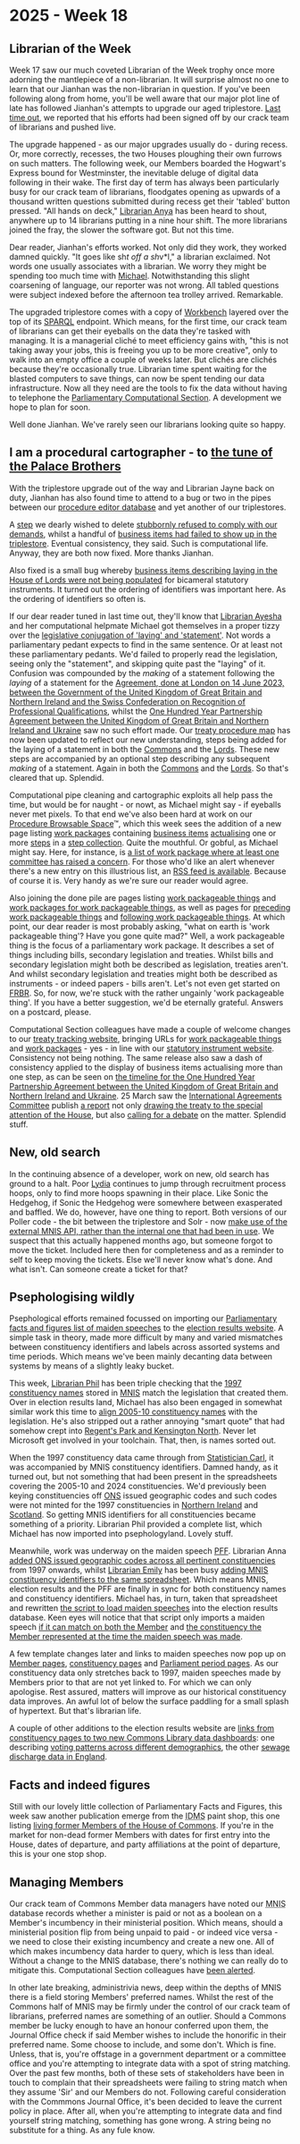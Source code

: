 # 2025 - Week 18

## Librarian of the Week

Week 17 saw our much coveted Librarian of the Week trophy once more adorning the mantlepiece of a non-librarian. It will surprise almost no one to learn that our Jianhan was the non-librarian in question. If you've been following along from home, you'll be well aware that our major plot line of late has followed Jianhan's attempts to upgrade our aged triplestore. [Last time out](https://ukparliament.github.io/ontologies/meta/weeknotes/2025/15/), we reported that his efforts had been signed off by our crack team of librarians and pushed live.

The upgrade happened - as our major upgrades usually do - during recess. Or, more correctly, recesses, the two Houses ploughing their own furrows on such matters. The following week, our Members boarded the Hogwart's Express bound for Westminster, the inevitable deluge of digital data following in their wake. The first day of term has always been particularly busy for our crack team of librarians, floodgates opening as upwards of a thousand written questions submitted during recess get their 'tabled' button pressed. "All hands on deck," [Librarian Anya](https://bsky.app/profile/anyaso.bsky.social) has been heard to shout, anywhere up to 14 librarians putting in a nine hour shift. The more librarians joined the fray, the slower the software got. But not this time.

Dear reader, Jianhan's efforts worked. Not only did they work, they worked damned quickly. "It goes like sh*t off a sh*v*l," a librarian exclaimed. Not words one usually associates with a librarian. We worry they might be spending too much time with [Michael](https://bsky.app/profile/fantasticlife.bsky.social). Notwithstanding this slight coarsening of language, our reporter was not wrong. All tabled questions were subject indexed before the afternoon tea trolley arrived. Remarkable.

The upgraded triplestore comes with a copy of [Workbench](https://graphdb.ontotext.com/documentation/10.3/workbench.html) layered over the top of its [SPARQL](https://en.wikipedia.org/wiki/SPARQL) endpoint. Which means, for the first time, our crack team of librarians can get their eyeballs on the data they're tasked with managing. It is a managerial cliché to meet efficiency gains with, "this is not taking away your jobs, this is freeing you up to be more creative", only to walk into an empty office a couple of weeks later. But clichés are clichés because they're occasionally true. Librarian time spent waiting for the blasted computers to save things, can now be spent tending our data infrastructure. Now all they need are the tools to fix the data without having to telephone the [Parliamentary Computational Section](https://www.parliament.uk/mps-lords-and-offices/offices/bicameral/parliamentary-digital-service/). A development we hope to plan for soon.

Well done Jianhan. We've rarely seen our librarians looking quite so happy.

## I am a procedural cartographer - to [the tune of the Palace Brothers](https://www.youtube.com/watch?v=owvF3Vb0JhA&ab_channel=tomkat69pc)

With the triplestore upgrade out of the way and Librarian Jayne back on duty, Jianhan has also found time to attend to a bug or two in the pipes between our [procedure editor database](https://github.com/ukparliament/ontologies/blob/master/procedure/meta/editor/schema.svg) and yet another of our triplestores.

A [step](https://ukparliament.github.io/ontologies/procedure/procedure-ontology#d4e242) we dearly wished to delete [stubbornly refused to comply with our demands](https://trello.com/c/cdOkfqs1/494-step-to-be-deleted), whilst a handful of [business items had failed to show up in the triplestore](https://trello.com/c/5RuW309v/493-business-items-not-pulling-through-to-triplestore). Eventual consistency, they said. Such is computational life. Anyway, they are both now fixed. More thanks Jianhan.

Also fixed is a small bug whereby [business items describing laying in the House of Lords were not being populated](https://trello.com/c/w0Vq02ZY/502-procedure-editor-solr-feed-lords-layings) for bicameral statutory instruments. It turned out the ordering of identifiers was important here. As the ordering of identifiers so often is.

If our dear reader tuned in last time out, they'll know that [Librarian Ayesha](https://bsky.app/profile/askalibrarylady.bsky.social) and her computational helpmate Michael got themselves in a proper tizzy over the [legislative conjugation of 'laying' and 'statement'](https://www.legislation.gov.uk/ukpga/2010/25/section/21#section-21-2). Not words a parliamentary pedant expects to find in the same sentence. Or at least not these parliamentary pedants. We'd failed to properly read the legislation, seeing only the "statement", and skipping quite past the "laying" of it. Confusion was compounded by the *making* of a statement following the *laying* of a statement for the [Agreement, done at London on 14 June 2023, between the Government of the United Kingdom of Great Britain and Northern Ireland and the Swiss Confederation on Recognition of Professional Qualifications](https://api.parliament.uk/procedure-browser/work-packages/VtVa9Znp#date-2023-09-04), whilst the [One Hundred Year Partnership Agreement between the United Kingdom of Great Britain and Northern Ireland and Ukraine](https://api.parliament.uk/procedure-browser/work-packages/Dhk3Z2oN) saw no such effort made. Our [treaty procedure map](https://ukparliament.github.io/ontologies/procedure/maps/treaties/crag-treaties/crag-treaties.pdf) has now been updated to reflect our new understanding, steps being added for the laying of a statement in both the [Commons](https://api.parliament.uk/procedure-browser/steps/1O5qs3hp) and the [Lords](https://api.parliament.uk/procedure-browser/steps/PN8BA0EV). These new steps are accompanied by an optional step describing any subsequent *making* of a statement. Again in both the [Commons](https://api.parliament.uk/procedure-browser/steps/iOyniHBD) and the [Lords](https://api.parliament.uk/procedure-browser/steps/PLPZglkA). So that's cleared that up. Splendid.

Computational pipe cleaning and cartographic exploits all help pass the time, but would be for naught - or nowt, as Michael might say - if eyeballs never met pixels. To that end we've also been hard at work on our [Procedure Browsable Space](https://api.parliament.uk/procedure-browser)&trade;, which this week sees the addition of a new page listing [work packages](https://ukparliament.github.io/ontologies/procedure/procedure-ontology#d4e193) containing [business items](https://ukparliament.github.io/ontologies/procedure/procedure-ontology#d4e182) [actualising](https://ukparliament.github.io/ontologies/procedure/procedure-ontology#d4e508) one or more [steps](https://ukparliament.github.io/ontologies/procedure/procedure-ontology#d4e242) in a [step collection](https://ukparliament.github.io/ontologies/procedure/procedure-ontology#d4e450). Quite the mouthful. Or gobful, as Michael might say. Here, for instance, is [a list of work package where at least one committee has raised a concern](https://api.parliament.uk/procedure-browser/step-collections/7CBVQcZF/work-packages). For those who'd like an alert whenever there's a new entry on this illustrious list, an [RSS feed is available](https://api.parliament.uk/procedure-browser/step-collections/7CBVQcZF/work-packages.rss). Because of course it is. Very handy as we're sure our reader would agree.

Also joining the done pile are pages listing [work packageable things](https://api.parliament.uk/procedure-browser/work-packageable-things) and [work packages for work packageable things](https://api.parliament.uk/procedure-browser/work-packageable-things/fE3SIalj), as well as pages for [preceding work packageable things](https://api.parliament.uk/procedure-browser/work-packageable-things/dlDaHlvB/preceding) and [following work packageable things](https://api.parliament.uk/procedure-browser/work-packageable-things/YzqmIaHq/following). At which point, our dear reader is most probably asking, "what on earth is 'work packageable thing'? Have you gone quite mad?" Well, a work packageable thing is the focus of a parliamentary work package. It describes a set of things including bills, secondary legislation and treaties. Whilst bills and secondary legislation might both be described as legislation, treaties aren't. And whilst secondary legislation and treaties might both be described as instruments - or indeed papers - bills aren't. Let's not even get started on [FRBR](https://en.wikipedia.org/wiki/Functional_Requirements_for_Bibliographic_Records). So, for now, we're stuck with the rather ungainly 'work packageable thing'. If you have a better suggestion, we'd be eternally grateful. Answers on a postcard, please.

Computational Section colleagues have made a couple of welcome changes to our [treaty tracking website](https://treaties.parliament.uk/), bringing URLs for [work packageable things](https://treaties.parliament.uk/treaty/uS20DBTy) and [work packages](https://treaties.parliament.uk/treaty/uS20DBTy/timeline/Wgd3Ewfb/) - yes - in line with our [statutory instrument website](https://statutoryinstruments.parliament.uk/). Consistency not being nothing. The same release also saw a dash of consistency applied to the display of business items actualising more than one step, as can be seen on [the timeline for the One Hundred Year Partnership Agreement between the United Kingdom of Great Britain and Northern Ireland and Ukraine](https://treaties.parliament.uk/treaty/QLU0pOwt/timeline/Dhk3Z2oN). 25 March saw the [International Agreements Committee](https://committees.parliament.uk/committee/448/international-agreements-committee/) publish [a report](https://publications.parliament.uk/pa/ld5901/ldselect/ldintagr/102/10202.htm) not only [drawing the treaty to the special attention of the House](https://api.parliament.uk/procedure-browser/procedures/D00dsjR2/steps/n3eNw1cK), but also [calling for a debate](https://api.parliament.uk/procedure-browser/procedures/D00dsjR2/steps/zkVd8rEg) on the matter. Splendid stuff.

## New, old search

In the continuing absence of a developer, work on new, old search has ground to a halt. Poor [Lydia](https://bsky.app/profile/lydiakeegal.bsky.social) continues to jump through recruitment process hoops, only to find more hoops spawning in their place. Like Sonic the Hedgehog, if Sonic the Hedgehog were somewhere between exasperated and baffled. We do, however, have one thing to report. Both versions of our Poller code - the bit between the triplestore and Solr - now [make use of the external MNIS API, rather than the internal one that had been in use](https://trello.com/c/nyXu3LMn/213-fork-poller-to-use-external-mnis-api-rather-than-internal-in-lift-and-shift). We suspect that this actually happened months ago, but someone forgot to move the ticket. Included here then for completeness and as a reminder to self to keep moving the tickets. Else we'll never know what's done. And what isn't. Can someone create a ticket for that?

## Psephologising wildly

Psephological efforts remained focussed on importing our [Parliamentary facts and figures list of maiden speeches](https://commonslibrary.parliament.uk/research-briefings/sn04588/) to the [election results website](https://electionresults.parliament.uk/). A simple task in theory, made more difficult by many and varied mismatches between constituency identifiers and labels across assorted systems and time periods. Which means we've been mainly decanting data between systems by means of a slightly leaky bucket.

This week, [Librarian Phil](https://bsky.app/profile/philbgorman.bsky.social) has been triple checking that the [1997 constituency names](https://trello.com/c/nT7TB2pm/447-second-pass-check-on-1997-constituency-names) stored in [MNIS](https://data.parliament.uk/membersdataplatform/#) match the legislation that created them. Over in election results land, Michael has also been engaged in somewhat similar work this time to [align 2005-10 constituency names](https://trello.com/c/6rC4KTqT/540-fix-2005-10-constituency-names) with the legislation. He's also stripped out a rather annoying "smart quote" that had somehow crept into [Regent's Park and Kensington North](https://electionresults.parliament.uk/constituency-areas/1772). Never let Microsoft get involved in your toolchain. That, then, is names sorted out.

When the 1997 constituency data came through from [Statistician Carl](https://bsky.app/profile/carlbaker.bsky.social), it was accompanied by MNIS constituency identifiers. Damned handy, as it turned out, but not something that had been present in the spreadsheets covering the 2005-10 and 2024 constituencies. We'd previously been keying constituencies off [ONS](https://www.ons.gov.uk/) issued geographic codes and such codes were not minted for the 1997 constituencies in [Northern Ireland](https://electionresults.parliament.uk/boundary-sets/9) and [Scotland](https://electionresults.parliament.uk/boundary-sets/11). So getting MNIS identifiers for all constituencies became something of a priority. Librarian Phil provided a complete list, which Michael has now imported into psephologyland. Lovely stuff.

Meanwhile, work was underway on the maiden speech [PFF](https://www.parliament.uk/business/publications/research/parliament-facts-and-figures/). Librarian Anna [added ONS issued geographic codes across all pertinent constituencies](https://trello.com/c/3zklXBsB/10-add-missing-geographic-codes-to-pff) from 1997 onwards, whilst [Librarian Emily](https://bsky.app/profile/emilyjdavi.bsky.social) has been busy [adding MNIS constituency identifiers to the same spreadsheet](https://trello.com/c/gLHVspim/4-populate-mnis-constituency-id-column-on-pff). Which means MNIS, election results and the PFF are finally in sync for both constituency names and constituency identifiers. Michael has, in turn, taken that spreadsheet and rewritten [the script to load maiden speeches](https://github.com/ukparliament/psephology/blob/main/lib/tasks/live/20-import-maiden-speeches/import_maiden_speeches.rake) into the election results database. Keen eyes will notice that that script only imports a maiden speech [if it can match on both the Member](https://github.com/ukparliament/psephology/blob/main/lib/tasks/live/20-import-maiden-speeches/import_maiden_speeches.rake#L28) and [the constituency the Member represented at the time the maiden speech was made](https://github.com/ukparliament/psephology/blob/main/lib/tasks/live/20-import-maiden-speeches/import_maiden_speeches.rake#L47).

A few template changes later and links to maiden speeches now pop up on [Member pages](https://electionresults.parliament.uk/members/4514#maiden-speech), [constituency pages](https://electionresults.parliament.uk/constituency-areas/239/maiden-speeches) and [Parliament period pages](https://electionresults.parliament.uk/parliament-periods/58/maiden-speeches). As our constituency data only stretches back to 1997, maiden speeches made by Members prior to that are not yet linked to. For which we can only apologise. Rest assured, matters will improve as our historical constituency data improves. An awful lot of below the surface paddling for a small splash of hypertext. But that's librarian life.

A couple of other additions to the election results website are [links from constituency pages to two new Commons Library data dashboards](https://electionresults.parliament.uk/constituency-areas/1090#constituency-statistics): one describing [voting patterns across different demographics](https://commonslibrary.parliament.uk/census-data-how-do-constituencies-with-different-demographics-vote/?conSelect=%22Oldham%20East%20and%20Saddleworth%22), the other [sewage discharge data in England](https://commonslibrary.parliament.uk/constituency-data-sewage-discharges-in-england/?conSelect=%22Oldham%20East%20and%20Saddleworth%22).

## Facts and indeed figures

Still with our lovely little collection of Parliamentary Facts and Figures, this week saw another publication emerge from the <abbr title="Indexing and Data Management Section">IDMS</abbr> paint shop, this one listing [living former Members of the House of Commons](https://commonslibrary.parliament.uk/research-briefings/sn05324/). If you're in the market for non-dead former Members with dates for first entry into the House, dates of departure, and party affiliations at the point of departure, this is your one stop shop.

## Managing Members

Our crack team of Commons Member data managers have noted our <abbr title="Members' Names Information System">MNIS</abbr> database records whether a minister is paid or not as a boolean on a Member's incumbency in their ministerial position. Which means, should a ministerial position flip from being unpaid to paid - or indeed vice versa - we need to close their existing incumbency and create a new one. All of which makes incumbency data harder to query, which is less than ideal. Without a change to the MNIS database, there's nothing we can really do to mitigate this. Computational Section colleagues have [been alerted](https://trello.com/c/kGTl5vR5).

In other late breaking, administrivia news, deep within the depths of MNIS there is a field storing Members' preferred names. Whilst the rest of the Commons half of MNIS may be firmly under the control of our crack team of librarians, preferred names are something of an outlier. Should a Commons member be lucky enough to have an honour conferred upon them, the Journal Office check if said Member wishes to include the honorific in their preferred name. Some choose to include, and some don't. Which is fine. Unless, that is, you're offstage in a government department or a committee office and you're attempting to integrate data with a spot of string matching. Over the past few months, both of these sets of stakeholders have been in touch to complain that their spreadsheets were failing to string match when they assume 'Sir' and our Members do not. Following careful consideration with the Commmons Journal Office, it's been decided to leave the current policy in place. After all, when you're attempting to integrate data and find yourself string matching, something has gone wrong. A string being no substitute for a thing. As any fule know.
